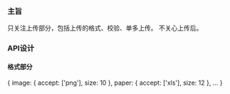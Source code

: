 ### 主旨
  只关注上传部分，包括上传的格式、校验、单多上传。
  不关心上传后。
### API设计
#### 格式部分
  {
    image: { accept: ['png'], size: 10 },
    paper: { accept: ['xls'], size: 12 },
    ...
  }
  